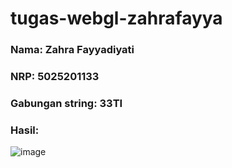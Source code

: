 ﻿# tugas-webgl-zahrafayya
 
### Nama: Zahra Fayyadiyati
### NRP: 5025201133
### Gabungan string: 33TI

### Hasil:
![image](https://user-images.githubusercontent.com/34309557/191103523-bfbe5adf-8af0-49d3-8c55-662a2a6808fe.png)

